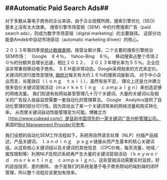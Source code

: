 ##Automatic Paid Search Ads##
-----------------------------

对于多数从事电子商务的企业来讲，由于企业规模所限，搜索引擎优化（SEO）基本上没有太大效果。
搜索引擎市场营销（SEM）中的付费搜索广告（paid search ads），则成为数字市场营销（digital marketing）的主要路径。
这部分功能是Amdeb中自动市场驱动（automatic marketing driven）的核心。

２０１３年第四季度[统计数据表明][1]，按营业额计算，二个主要的搜索引擎统治SEM市场：　Google　８４％，　Yahoo-Bing　８％。　
移动搜索占整个市场２０％的份额并且增长迅速，相比２０１２，　２０１３年增长率为５５％。企业应该非常重视移动电子商务。
ＳＥＭ是非常动态。Google采用拍卖的方式来定价。关键词的流行度改变很快, [据统计][2]每天有大约１６％的搜索词是新词。
对于中小企业而言，长尾效应（ｌｏｎｇ　ｔａｉｌ），虽然有些不足，
理论上还是允许建立很多低价关键词营销活动（ｍａｒｋｅｔｉｎｇ　ｃａｍｐａｉｇｎ）来创造足够的网络流量。
我们知道有些网站甚至管理几十万个关键词。大量的关键词以及相关的广告投入收益监控需要一套自动化的管理算法。
Google　Analytics提供了自动化管理的部分可行性。因为其给出了某一个关键词带来的网络流量和购买转化率。
从而使关键词自动性能管理变为可能。博雅立方（http://www.cubead.com/）是目前中国领先的一家关键词广告分析管理公司。
美国的[Bid Management Provider可参考][3].

我们设想的自动化SEM工作流程如下。系统用自然语言处理（NLP）扫描产品描述，产品关键词，
ｌａｎｄｉｎｇ　ｐａｇｅ链接从而产生基本的核心关键词组，从这些核心关键词组以及关键词的其他信息
（CPC价格，每天流量，地域／属性限制等）利用NLP及知识系统再产生大量的关键词营销活动
（ｋｅｙｗｏｒｄ　ｍａｒｋｅｔｉｎｇ　ｃａｍｐａｉｇｎ）。这些营销活动需要实时监控，好的追加投资，差的删除。
由于是我们的系统是基于电子商务网站的端到端的闭环管理，所以整个流程应该更加有效率。

[1]:https://econsultancy.com/blog/64144-global-paid-search-spend-increased-in-2013-stats#i.1ecmtvboswe1xu
[2]:http://www.seobook.com/learn-seo/infographics/longtail-fail.php
[3]:http://searchengineland.com/forrester-report-the-best-ppc-bid-management-providers-140208
